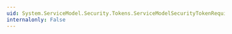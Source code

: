 ```yaml
---
uid: System.ServiceModel.Security.Tokens.ServiceModelSecurityTokenRequirement.IssuerBinding
internalonly: False
---
```


